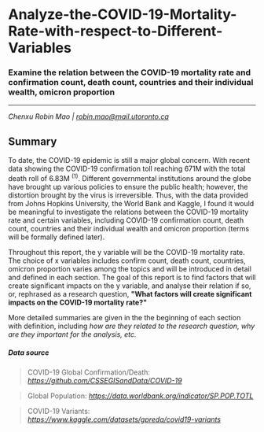 # Analyze-the-COVID-19-Mortality-Rate-with-respect-to-Different-Variables
### Examine the relation between the COVID-19 mortality rate and confirmation count, death count, countries and their individual wealth, omicron proportion
-----
*Chenxu Robin Mao | robin.mao@mail.utoronto.ca*

## Summary

To date, the COVID-19 epidemic is still a major global concern. With recent data showing the COVID-19 confirmation toll reaching 671M with the total death roll of 6.83M $^{(1)}$. Different governmental institutions around the globe have brought up various policies to ensure the public health; however, the distortion brought by the virus is irreversible. Thus, with the data provided from Johns Hopkins University, the World Bank and Kaggle, I found it would be meaningful to investigate the relations between the COVID-19 mortality rate and certain variables, including COVID-19 confirmation count, death count, countries and their individual wealth and omicron proportion (terms will be formally defined later).


Throughout this report, the y variable will be the COVID-19 mortality rate. The choice of x variables includes confirm count, death count, countries, omicron proportion varies among the topics and will be introduced in detail and defined in each section. The goal of this report is to find factors that will create significant impacts on the y variable, and analyse their relation if so, or, rephrased as a research question, **"What factors will create significant impacts on the COVID-19 mortality rate?"**

More detailed summaries are given in the the beginning of each section with definition, including *how are they related to the research question, why are they important for the analysis, etc.* 

##### Data source
> COVID-19 Global Confirmation/Death: *https://github.com/CSSEGISandData/COVID-19*

> Global Population: *https://data.worldbank.org/indicator/SP.POP.TOTL*

> COVID-19 Variants: *https://www.kaggle.com/datasets/gpreda/covid19-variants*
